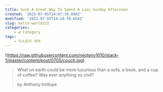 ```yaml
---
title: Such A Great Way To Spend A Lazy Sunday Afternoon
created: '2023-07-05T14:07:30.898Z'
modified: '2023-07-05T14:14:59.654Z'
slug: hello-world123
categories:
    - 💕 Category
tags:
    - 티스토리 꺼져
---
```


!(https://raw.githubusercontent.com/neoteny1010/stack-1/master/content/post/0705/couch.jpg)

> What on earth could be more luxurious than a sofa, a book, and a cup of coffee? Was ever anything so civil?
>
> by Anthony trollope
